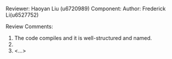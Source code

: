 Reviewer: Haoyan Liu (u6720989)
Component: <Help method: areNeighboursValid>
Author: Frederick Li(u6527752)

Review Comments:

1. The code compiles and it is well-structured and named.
2. 
3. <...>